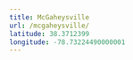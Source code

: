 ```yaml
---
title: McGaheysville
url: /mcgaheysville/
latitude: 38.3712399
longitude: -78.73224490000001
---
```

